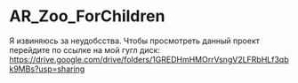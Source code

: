 # AR_Zoo_ForChildren
Я извиняюсь за неудобсства. Чтобы просмотреть данный проект перейдите по ссылке на мой гугл диск:
https://drive.google.com/drive/folders/1GREDHmHMOrrVsngV2LFRbHLf3qbk9MBs?usp=sharing

